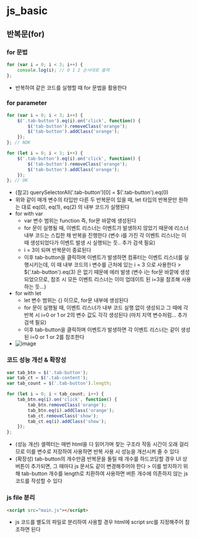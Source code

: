 # js_basic

## 반복문(for)
### for 문법
```js
for (var i = 0; i < 3; i++) {
    console.log(i); // 0 1 2 순서대로 출력
};
```
- 반복하여 같은 코드를 실행할 때 for 문법을 활용한다

### for parameter
```js
for (var i = 0; i < 3; i++) {
    $('.tab-button').eq(i).on('click', function() {
        $('tab-button').removeClass('orange');
        $('tab-button').addClass('orange');
    });
}; // NOK

for (let i = 0; i < 3; i++) {
    $('.tab-button').eq(i).on('click', function() {
        $('tab-button').removeClass('orange');
        $('tab-button').addClass('orange');
    });
}; // OK
```
- (참고) querySelectorAll('.tab-button')[0] = $('.tab-button').eq(0)
- 위와 같이 매개 변수의 타입만 다른 두 반복문이 있을 때, let 타입의 반복문만 원하는 대로 eq(0), eq(1), eq(2) 의 내부 코드가 실행된다
- for with var
    - var 변수 범위는 function 즉, for문 바깥에 생성된다
    - for 문이 실행될 때, 이벤트 리스너는 이벤트가 발생하지 않았기 때문에 리스너 내부 코드는 스킵한 채 반복을 진행한다 (변수 i를 가진 각 이벤트 리스너는 이 때 생성되었다가 이벤트 발생 시 실행되는 듯.. 추가 검색 필요)
    - i = 3이 되며 반복문이 종료된다
    - 이후 tab-button을 클릭하며 이벤트가 발생하면 컴퓨터는 이벤트 리스너를 실행시키는데, 이 때 내부 코드의 i 변수를 근처에 있는 i = 3 으로 사용한다 > $('.tab-button').eq(3) 은 없기 때문에 에러 발생 (변수 i는 for문 바깥에 생성되었으므로, 참조 시 모든 이벤트 리스너는 이미 업데이트 된 i=3을 참조해 사용하는 듯...)
- for with let
    - let 변수 범위는 {} 이므로, for문 내부에 생성된다
    - for 문이 실행될 때, 이벤트 리스너가 내부 코드 실행 없이 생성되고 그 때에 각 반복 시 i=0 or 1 or 2의 변수 값도 각각 생성된다 (마치 지역 변수처럼... 추가 검색 필요)
    - 이후 tab-button을 클릭하며 이벤트가 발생하면 각 이벤트 리스너는 같이 생성된 i=0 or 1 or 2를 참조한다
- ![image](https://user-images.githubusercontent.com/80051721/206644870-e4e1433b-ba13-43e1-8eb9-ddf93820d38f.png)

### 코드 성능 개선 & 확장성
```js
var tab_btn = $('.tab-button');
var tab_ct = $('.tab-content');
var tab_count = $('.tab-button').length;

for (let i = 0; i < tab_count; i++) {
    tab_btn.eq(i).on('click', function() {
        tab_btn.removeClass('orange');
        tab_btn.eq(i).addClass('orange');
        tab_ct.removeClass('show');
        tab_ct.eq(i).addClass('show');
    });
};
```
- (성능 개선) 셀렉터는 매번 html을 다 읽어가며 찾는 구조라 작동 시간이 오래 걸리므로 이를 변수로 저장하여 사용하면 반복 사용 시 성능을 개선시켜 줄 수 있다
- (확장성) tab-button의 개수만큼 반복문을 돌릴 때 개수를 하드코딩할 경우 UI 상 버튼이 추가되면, 그 때마다 js 문서도 같이 변경해주어야 한다 > 이를 방지하기 위해 tab-button 개수를 length로 치환하여 사용하면 버튼 개수에 의존하지 않는 js 코드를 작성할 수 있다

### js file 분리
```html
<script src="main.js"></script>
```
- js 코드를 별도의 파일로 분리하여 사용할 경우 html에 script src를 지정해주어 참조하면 된다
